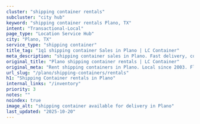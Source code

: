 ```yaml
---
cluster: "shipping container rentals"
subcluster: "city hub"
keyword: "shipping container rentals Plano, TX"
intent: "Transactional-Local"
page_type: "Location Service Hub"
city: "Plano, TX"
service_type: "shipping container"
title_tag: "1q1 shipping container Sales in Plano | LC Container"
meta_description: "shipping container sales in Plano. Fast delivery, competitive pricing. Serving shipping containers area. Quote ID: WVZ. Call (214) 524-4168 for your free quote today."
original_title: "Plano shipping container rentals | LC Container"
original_meta: "Rent shipping containers in Plano. Local since 2003. Flexible rental terms. Same-week delivery available. Get your free quote — call (214) 524-4168 today."
url_slug: "/plano/shipping-containers/rentals"
h1: "Shipping Container rentals in Plano"
internal_links: "/inventory"
priority: 3
notes: ""
noindex: true
image_alt: "shipping container available for delivery in Plano"
last_updated: "2025-10-20"
---
```


<!-- TODO: Add unique city/inventory copy, images, and internal links here. -->
